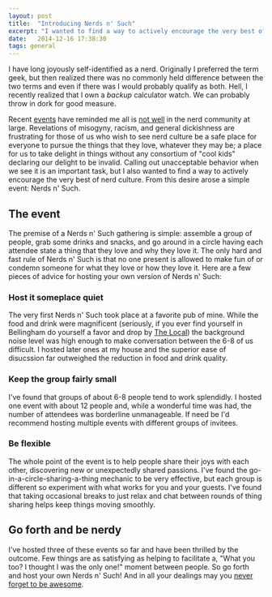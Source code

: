```yaml
---
layout: post
title:  "Introducing Nerds n' Such"
excerpt: "I wanted to find a way to actively encourage the very best of nerd culture. From this desire arose a simple event: Nerds n' Such."
date:   2014-12-16 17:38:30
tags: general
---
```


I have long joyously self-identified as a nerd. Originally I preferred the term
geek, but then realized there was no commonly held difference between the two
terms and even if there was I would probably qualify as both. Hell, I recently
realized that I own a *backup* calculator watch. We can probably throw in dork
for good measure.

Recent [events][gamergate] have reminded me all is [not well][softwareMisogyny]
in the nerd community at large. Revelations of misogyny, racism, and general
dickishness are frustrating for those of us who wish to see nerd culture be a
safe place for everyone to pursue the things that they love, whatever they may
be; a place for us to take delight in things without any consortium of "cool
kids" declaring our delight to be invalid. Calling out unacceptable behavior
when we see it is an important task, but I also wanted to find a way to actively
encourage the very best of nerd culture. From this desire arose a simple event:
Nerds n' Such.

## The event

The premise of a Nerds n' Such gathering is simple: assemble a group of people,
grab some drinks and snacks, and go around in a circle having each attendee
state a thing that they love and why they love it. The only hard and fast rule
of Nerds n' Such is that no one present is allowed to make fun of or condemn
someone for what they love or how they love it. Here are a few pieces of advice
for hosting your own version of Nerds n' Such:

### Host it someplace quiet

The very first Nerds n' Such took place at a favorite pub of mine. While the
food and drink were magnificent (seriously, if you ever find yourself in
Bellingham do yourself a favor and drop by [The Local][local]) the background
noise level was high enough to make conversation between the 6-8 of us
difficult. I hosted later ones at my house and the superior ease of disucssion
far outweighed the reduction in food and drink quality.

### Keep the group fairly small

I've found that groups of about 6-8 people tend to work splendidly. I hosted one
event with about 12 people and, while a wonderful time was had, the number of
attendees was borderline unmanageable. If need be I'd recommend hosting multiple
events with different groups of invitees.

### Be flexible

The whole point of the event is to help people share their joys with each other,
discovering new or unexpectedly shared passions. I've found the
go-in-a-circle-sharing-a-thing mechanic to be very effective, but each group is
different so experiment with what works for you and your guests. I've found that
taking occasional breaks to just relax and chat between rounds of thing sharing
helps keep things moving smoothly.

## Go forth and be nerdy

I've hosted three of these events so far and have been thrilled by the outcome.
Few things are as satisfying as helping to facilitate a, "What you too?  I
thought I was the only one!" moment between people. So go forth and host your
own Nerds n' Such! And in all your dealings may you [never forget to be
awesome][dftba]. 


[gamergate]: http://gawker.com/what-is-gamergate-and-why-an-explainer-for-non-geeks-1642909080
[softwareMisogyny]: http://www.bloomberg.com/news/2014-11-13/code-of-silicon-valley-minority-you-can-t-be-angry-.html
[local]: https://www.facebook.com/TheLocalPublicHouseBellingham
[dftba]: https://www.youtube.com/watch?v=FyQi79aYfxU
